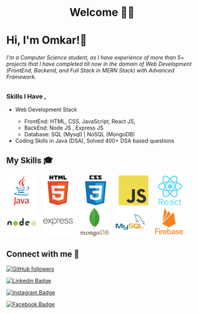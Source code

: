 <h1 align="center">Welcome 🙏🏻</h1>


<h1>Hi, I'm Omkar!👋 </h1>


<h6>I'm a Computer Science student, as I have experience of more than 5+ projects that I have completed till now in the domain of Web Development (FrontEnd, Backend, and Full Stack in MERN Stack) with Advanced Framework.</h6>





<h3>Skills I Have , </h3>
<ul>
<li>Web Development Stack</li>
<ul>
<li>FrontEnd: HTML, CSS, JavaScript, React JS, </li>
<li>BackEnd: Node JS , Express JS</li>
<li>Database: SQL (Mysql) | NoSQL (MongoDB) </li>
</ul>

<li>Coding Skills in Java (DSA), Solved 400+ DSA based questions</li>
</ul>

<h2> My Skills 🎓</h2>
<p align="left" dir="auto">
<img src="https://github.com/devicons/devicon/raw/master/icons/java/java-original-wordmark.svg"  alt="firebase" width="80" height="80" style="max-width: 100%;">&nbsp; &nbsp; 
<img src="https://github.com/devicons/devicon/raw/master/icons/html5/html5-original-wordmark.svg"  width="80" height="80" style="max-width: 100%;">
&nbsp; &nbsp;  
<img src="https://github.com/devicons/devicon/raw/master/icons/css3/css3-original-wordmark.svg"  width="80" height="80" style="max-width: 100%;">
&nbsp; &nbsp;
<img src="https://github.com/devicons/devicon/raw/master/icons/javascript/javascript-original.svg"  width="80" height="80" style="max-width: 100%;">&nbsp; &nbsp; 
<img src="https://github.com/devicons/devicon/raw/master/icons/react/react-original-wordmark.svg"  width="80" height="80" style="max-width: 100%;">
&nbsp; &nbsp;
<img src="https://github.com/devicons/devicon/raw/master/icons/nodejs/nodejs-original-wordmark.svg"  width="80" height="80" style="max-width: 100%;">&nbsp; &nbsp; 
<img src="https://raw.githubusercontent.com/devicons/devicon/1119b9f84c0290e0f0b38982099a2bd027a48bf1/icons/express/express-original-wordmark.svg"  width="80" height="80" style="max-width: 100%;">&nbsp; &nbsp; 
<img src="https://github.com/devicons/devicon/raw/master/icons/mongodb/mongodb-original-wordmark.svg"  width="80" height="80" style="max-width: 100%;">&nbsp; &nbsp; 
<img src="https://github.com/devicons/devicon/raw/master/icons/mysql/mysql-original-wordmark.svg"  width="80" height="80" style="max-width: 100%;">
&nbsp; &nbsp; 
<img src="https://github.com/devicons/devicon/raw/master/icons/firebase/firebase-plain-wordmark.svg"  width="80" height="80" style="max-width: 100%;">
</p>

<p align="left" dir="auto">
<h2>Connect with me 🤝</h2> 

<a href="https://www.github.com/omkartalekar"><img src="https://camo.githubusercontent.com/98c8cae5840e056665e58139f0b9028cb3f6b920048d43c03178239e78fc1a4a/68747470733a2f2f696d672e736869656c64732e696f2f6769746875622f666f6c6c6f776572732f41796552616a3f7374796c653d736f6369616c" alt="GitHub followers" data-canonical-src="https://img.shields.io/github/followers/omkartalekar?style=social" style="max-width: 100%;"></a>

<a href="https://www.linkedin.com/in/omkar-talekar-19b025211/" rel="nofollow"><img src="https://camo.githubusercontent.com/2f6cd957479c5df504eb64cd3ec05c07305090c53d1f03c615b0db8af0cfaa66/68747470733a2f2f696d672e736869656c64732e696f2f62616467652f2d41796552616a4b756d61722d626c75653f7374796c653d666c61742d737175617265266c6f676f3d4c696e6b6564696e266c6f676f436f6c6f723d7768697465266c696e6b3d68747470733a2f2f7777772e6c696e6b6564696e2e636f6d2f696e2f61796572616a6b756d61722f" alt="Linkedin Badge" data-canonical-src="https://img.shields.io/badge/-omkar-talekar-19b025211-blue?style=flat-square&amp;logo=Linkedin&amp;logoColor=white&amp;link=https://www.linkedin.com/in/omkar-talekar-19b025211/" style="max-width: 100%;"></a>

<a href="https://www.instagram.com/msdian_omkar/" rel="nofollow"><img src="https://camo.githubusercontent.com/f93d4a75f32a08aebcd74ecda6285525e88a7f820758193077fea1f83a2a003f/68747470733a2f2f696d672e736869656c64732e696f2f62616467652f2d48657952616a53696e67682d626c61636b3f7374796c653d666c61742d737175617265266c6f676f3d496e7374616772616d266c6f676f436f6c6f723d7768697465266c696e6b3d68747470733a2f2f7777772e696e7374616772616d2e636f6d2f68657972616a73696e67682f" alt="Instagram Badge" data-canonical-src="https://img.shields.io/badge/-msdian_omkar-black?style=flat-square&amp;logo=Instagram&amp;logoColor=white&amp;link=https://www.instagram.com/msdian_omkar/" style="max-width: 100%;"></a>

<a href="https://www.facebook.com/omkar.talekar.9028/" rel="nofollow"><img src="https://camo.githubusercontent.com/db1a210544d5924f21aa0de864366886e000c976f2c934c3fdcc624b9609639c/68747470733a2f2f696d672e736869656c64732e696f2f62616467652f2d48657952616a53696e67682d626c75653f7374796c653d666c61742d737175617265266c6f676f3d46616365626f6f6b266c6f676f436f6c6f723d7768697465266c696e6b3d68747470733a2f2f7777772e66616365626f6f6b2e636f6d2f68657972616a73696e6768" alt="Facebook Badge" data-canonical-src="https://img.shields.io/badge/-omkar.talekar.9028-blue?style=flat-square&amp;logo=Facebook&amp;logoColor=white&amp;link=https://www.facebook.com/omkar.talekar.9028/" style="max-width: 100%;"></a>

</p>

